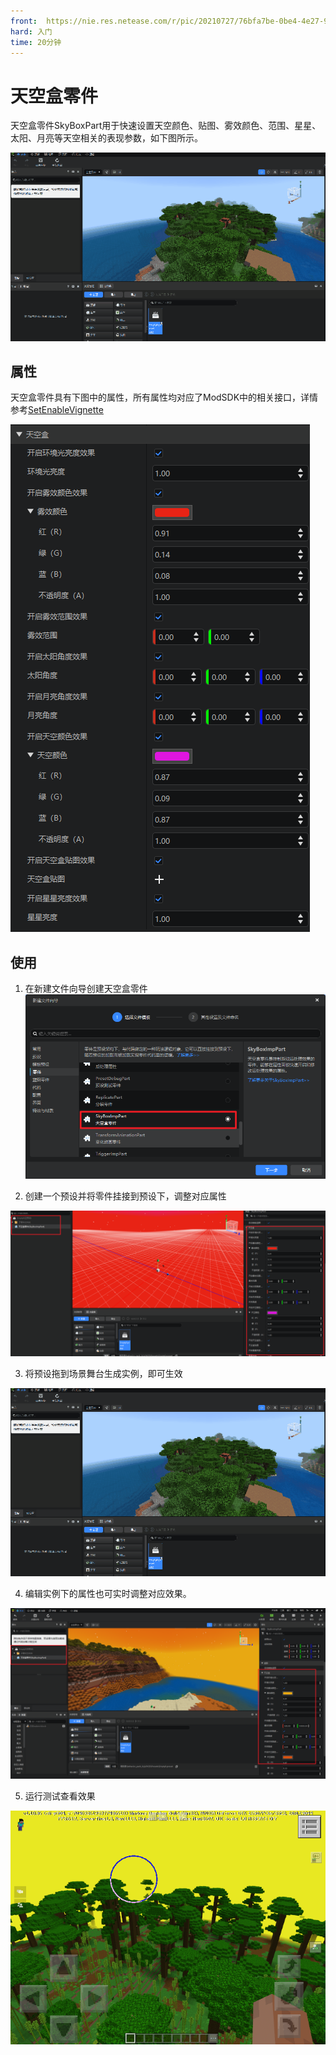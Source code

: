 ```yaml
---
front: 	https://nie.res.netease.com/r/pic/20210727/76bfa7be-0be4-4e27-91a3-b5268695f359.png
hard: 入门
time: 20分钟
---
```


# 天空盒零件
天空盒零件SkyBoxPart用于快速设置天空颜色、贴图、雾效颜色、范围、星星、太阳、月亮等天空相关的表现参数，如下图所示。

![图片](./images/skybox1.gif)

## 属性
天空盒零件具有下图中的属性，所有属性均对应了ModSDK中的相关接口，详情参考<a href="../../../../../mcdocs/1-ModAPI/接口/世界/渲染.html#setambientbrightness" rel="noopenner">SetEnableVignette</a>


![图片](./images/skyboxconfig.png)

## 使用
1. 在新建文件向导创建天空盒零件
![图片](./images/skybox.png)

2. 创建一个预设并将零件挂接到预设下，调整对应属性
   
![图片](./images/skybox11.png)


3. 将预设拖到场景舞台生成实例，即可生效

![图片](./images/skybox1.gif)

4. 编辑实例下的属性也可实时调整对应效果。

![图片](./images/skybox12.png)


5. 运行测试查看效果


![图片](./images/skybox13.png)